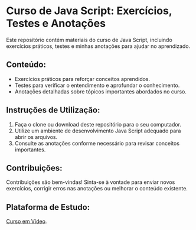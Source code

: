 # Curso de Java Script: Exercícios, Testes e Anotações

Este repositório contém materiais do curso de Java Script, incluindo exercícios práticos, testes e minhas anotações para ajudar no aprendizado.

## Conteúdo:
- Exercícios práticos para reforçar conceitos aprendidos.
- Testes para verificar o entendimento e aprofundar o conhecimento.
- Anotações detalhadas sobre tópicos importantes abordados no curso.

## Instruções de Utilização:
1. Faça o clone ou download deste repositório para o seu computador.
2. Utilize um ambiente de desenvolvimento Java Script adequado para abrir os arquivos.
3. Consulte as anotações conforme necessário para revisar conceitos importantes.

## Contribuições:
Contribuições são bem-vindas! Sinta-se à vontade para enviar novos exercícios, corrigir erros nas anotações ou melhorar o conteúdo existente.

## Plataforma de Estudo:
[Curso em Vídeo](https://www.cursoemvideo.com).
